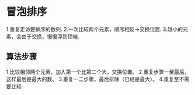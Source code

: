 # 冒泡排序

1.重复走访要排序的数列.
2.一次比较两个元素，顺序相反->交换位置.
3.越小的元素，会由于交换，慢慢浮到顶端.

## 算法步骤

1.比较相邻两个元素，加入第一个比第二个大，交换位置。
2.重复步骤一至最后，这样最后是最大的数。
3.重复一二步骤，最后排除（已经是最大）。
4.重复至不需要比较

